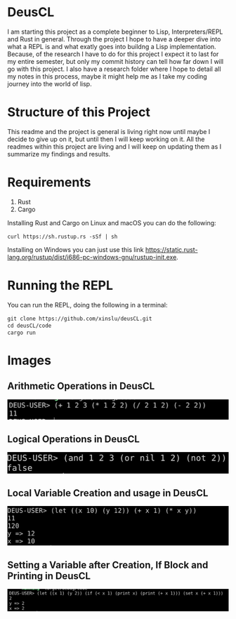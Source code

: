 # DeusCL

I am starting this project as a complete beginner to Lisp, Interpreters/REPL and Rust in general. Through the project I hope to have a deeper dive into what a REPL is and what exatly goes into buildng a Lisp implementation. Because, of the research I have to do for this project I expect it to last for my entire semester, but only my commit history can tell how far down I will go with this project. I also have a research folder where I hope to detail all my notes in this process, maybe it might help me as I take my coding journey into the world of lisp.

# Structure of this Project

This readme and the project is general is living right now until maybe I decide to give up on it, but until then I will keep working on it. All the readmes within this project are living and I will keep on updating them as I summarize my findings and results.

# Requirements

1. Rust
2. Cargo

Installing Rust and Cargo on Linux and macOS you can do the following:

```
curl https://sh.rustup.rs -sSf | sh
```

Installing on Windows you can just use this link https://static.rust-lang.org/rustup/dist/i686-pc-windows-gnu/rustup-init.exe.


# Running the REPL

You can run the REPL, doing the following in a terminal:
```
git clone https://github.com/xinslu/deusCL.git
cd deusCL/code
cargo run
```

# Images

## Arithmetic Operations in DeusCL

![Arithmetic Operation](./Images/arithmetic.png "Arithmetic Operations in DeusCL")

## Logical Operations in DeusCL

![Logical Operation](./Images/logical.png "Logical Operations in DeusCL")

## Local Variable Creation and usage in DeusCL

![Local Variables](./Images/variable.png "Local Variables in DeusCL")


## Setting a Variable after Creation, If Block and Printing in DeusCL

![Setting a Variable after Creation, If Block and Printing](./Images/setAndIf.png "Setting a Variable after Creation, If Block and Printing")

